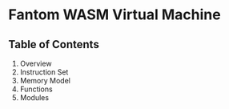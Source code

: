 # Fantom WASM Virtual Machine

## Table of Contents
1. Overview
2. Instruction Set
3. Memory Model
4. Functions
5. Modules